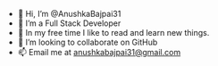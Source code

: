 - 👋 Hi, I’m @AnushkaBajpai31
- 👀 I’m a Full Stack Developer
- 🌱 In my free time I like to read and learn new things.
- 💞️ I’m looking to collaborate on GitHub
- 📫 Email me at anushkabajpai31@gmail.com

<!---
AnushkaBajpai31/AnushkaBajpai31 is a ✨ special ✨ repository because its `README.md` (this file) appears on your GitHub profile.
You can click the Preview link to take a look at your changes.
--->
